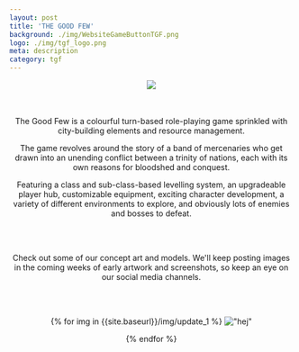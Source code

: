 ```yaml
---
layout: post
title: 'THE GOOD FEW'
background: ./img/WebsiteGameButtonTGF.png
logo: ./img/tgf_logo.png
meta: description
category: tgf
---
```


 <center><img id="logo" src="{{site.baseurl}}/img/logo.png"><center>

<br>
<br>

The Good Few is a colourful turn-based role-playing game sprinkled with city-building elements and resource management.

The game revolves around the story of a band of mercenaries who get drawn into an unending conflict between a trinity of nations, each with its own reasons for bloodshed and conquest.

Featuring a class and sub-class-based levelling system, an upgradeable player hub, customizable equipment, exciting character development, a variety of different environments to explore, and obviously lots of enemies and bosses to defeat.

<br>
<br>

Check out some of our concept art and models. We'll keep posting images in the coming weeks of early artwork and screenshots, so keep an eye on our social media channels.

<br>
<br>

{% for img in {{site.baseurl}}/img/update_1 %}
    !["hej"](img)
    
{% endfor %}